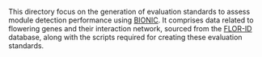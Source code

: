 This directory focus on the generation of evaluation standards to assess module detection performance using [BIONIC](https://github.com/bowang-lab/BIONIC). It comprises data related to flowering genes and their interaction network, sourced from the [FLOR-ID](http://www.phytosystems.ulg.ac.be/florid/) database, along with the scripts required for creating these evaluation standards.